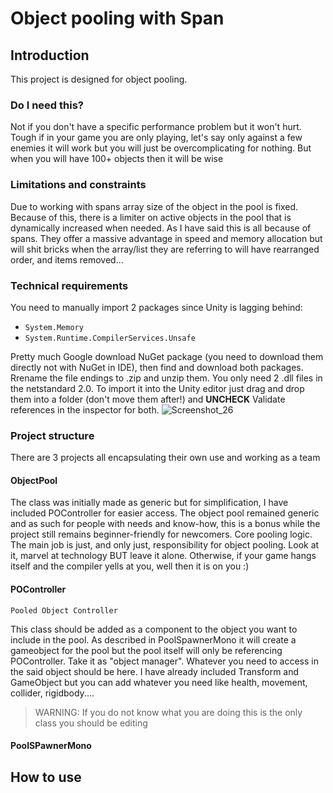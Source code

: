 # Object pooling with Span

## Introduction

This project is designed for object pooling. 

### Do I need this?

Not if you don't have a specific performance problem but it won't hurt. Tough if in your game you are only playing, let's say only against a few enemies it will work but you will just be overcomplicating for nothing. But when you will have 100+ objects then it will be wise

### Limitations and constraints

Due to working with spans array size of the object in the pool is fixed. Because of this, there is a limiter on active objects in the pool that is dynamically increased when needed. As I have said this is all because of spans. They offer a massive advantage in speed and memory allocation but will shit bricks when the array/list they are referring to will have rearranged order, and items removed...

### Technical requirements

You need to manually import 2 packages since Unity is lagging behind:
* `System.Memory` 
* `System.Runtime.CompilerServices.Unsafe`

Pretty much Google download NuGet package (you need to download them directly not with NuGet in IDE), then find and download both packages. Rrename the file endings to .zip and unzip them. You only need 2 .dll files in the netstandard 2.0. To import it into the Unity editor just drag and drop them into a folder (don't move them after!) and __UNCHECK__ Validate references in the inspector for both.
![Screenshot_26](https://github.com/racostyle/Whyunoworkx022/assets/10810250/d6fed1a2-db04-4267-b8ab-f82baddf73ea)

### Project structure

There are 3 projects all encapsulating their own use and working as a team

#### ObjectPool

The class was initially made as generic but for simplification, I have included POController for easier access. The object pool remained generic and as such for people with needs and know-how, this is a bonus while the project still remains beginner-friendly for newcomers.
Core pooling logic. The main job is just, and only just, responsibility for object pooling. Look at it, marvel at technology BUT leave it alone. Otherwise, if your game hangs itself and the compiler yells at you, well then it is on you :)

#### POController
`Pooled Object Controller`
 
This class should be added as a component to the object you want to include in the pool. As described in PoolSpawnerMono it will create a gameobject for the pool but the pool itself will only be referencing POController. Take it as "object manager". Whatever you need to access in the said object should be here. I have already included Transform and GameObject but you can add whatever you need like health, movement, collider, rigidbody.... 
>WARNING: If you do not know what you are doing this is the only class you should be editing

#### PoolSPawnerMono


## How to use
